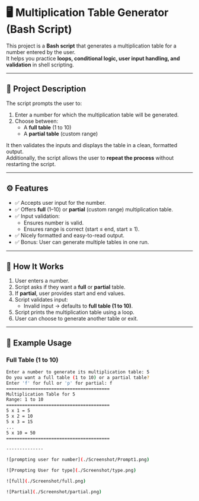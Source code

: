 # 🖥️ Multiplication Table Generator (Bash Script)

This project is a **Bash script** that generates a multiplication table for a number entered by the user.  
It helps you practice **loops, conditional logic, user input handling, and validation** in shell scripting.

---

## 📖 Project Description

The script prompts the user to:
1. Enter a number for which the multiplication table will be generated.
2. Choose between:
   - A **full table** (1 to 10)  
   - A **partial table** (custom range)

It then validates the inputs and displays the table in a clean, formatted output.  
Additionally, the script allows the user to **repeat the process** without restarting the script.

---

## ⚙️ Features
- ✅ Accepts user input for the number.  
- ✅ Offers **full** (1–10) or **partial** (custom range) multiplication table.  
- ✅ Input validation:
  - Ensures number is valid.  
  - Ensures range is correct (start ≤ end, start ≥ 1).  
- ✅ Nicely formatted and easy-to-read output.  
- ✅ Bonus: User can generate multiple tables in one run.  

---

## 📝 How It Works
1. User enters a number.  
2. Script asks if they want a **full** or **partial** table.  
3. If **partial**, user provides start and end values.  
4. Script validates input:
   - Invalid input → defaults to **full table (1 to 10)**.  
5. Script prints the multiplication table using a loop.  
6. User can choose to generate another table or exit.  

---

## 📂 Example Usage

### Full Table (1 to 10)
```bash
Enter a number to generate its multiplication table: 5
Do you want a full table (1 to 10) or a partial table?
Enter 'f' for full or 'p' for partial: f
=======================================
Multiplication Table for 5
Range: 1 to 10
=======================================
5 x 1 = 5
5 x 2 = 10
5 x 3 = 15
...
5 x 10 = 50
=======================================

--------------

![prompting user for number](./Screenshot/Prompt1.png)

![Prompting User for type](./Screenshot/type.png)

![full](./Screenshot/full.png)

![Partial](./Screenshot/partial.png)